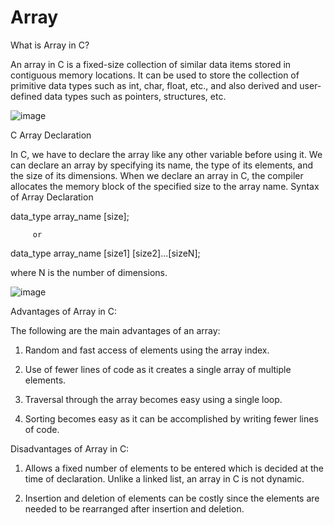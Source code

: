# Array

What is Array in C?

An array in C is a fixed-size collection of similar data items stored in contiguous memory locations. It can be used to store the collection of primitive data types such as int, char, float, etc., and also derived and user-defined data types such as pointers, structures, etc.

![image](https://user-images.githubusercontent.com/125825670/234075921-b8577131-e376-4698-bac9-d728f7ad0ec4.png)

C Array Declaration

In C, we have to declare the array like any other variable before using it. We can declare an array by specifying its name, the type of its elements, and the size of its dimensions. When we declare an array in C, the compiler allocates the memory block of the specified size to the array name.
Syntax of Array Declaration

data_type array_name [size];

         or
         
data_type array_name [size1] [size2]...[sizeN];

where N is the number of dimensions.

![image](https://user-images.githubusercontent.com/125825670/234076138-58dac9c1-23c6-4ae3-9cbf-0b78f0ea3ee0.png)

Advantages of Array in C:

The following are the main advantages of an array:

1. Random and fast access of elements using the array index.

2. Use of fewer lines of code as it creates a single array of multiple elements.

3. Traversal through the array becomes easy using a single loop.

4. Sorting becomes easy as it can be accomplished by writing fewer lines of code.

Disadvantages of Array in C:

1. Allows a fixed number of elements to be entered which is decided at the time of declaration. Unlike a linked list, an array in C is not dynamic.

2. Insertion and deletion of elements can be costly since the elements are needed to be rearranged after insertion and deletion.
